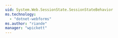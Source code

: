 ```yaml
---
uid: System.Web.SessionState.SessionStateBehavior
ms.technology: 
  - "dotnet-webforms"
ms.author: "riande"
manager: "wpickett"
---
```

